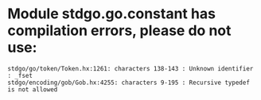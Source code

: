 # Module stdgo.go.constant has compilation errors, please do not use:
```
stdgo/go/token/Token.hx:1261: characters 138-143 : Unknown identifier : _fset
stdgo/encoding/gob/Gob.hx:4255: characters 9-195 : Recursive typedef is not allowed

```

